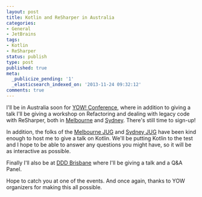 ```yaml
---
layout: post
title: Kotlin and ReSharper in Australia
categories:
- General
- JetBrains
tags:
- Kotlin
- ReSharper
status: publish
type: post
published: true
meta:
  _publicize_pending: '1'
  _elasticsearch_indexed_on: '2013-11-24 09:32:12'
comments: true
---
```

I'll be in Australia soon for <a href="http://yowconference.com.au">YOW! Conference</a>, where in addition to giving a talk I'll be giving a workshop on Refactoring and dealing with legacy code with ReSharper, both in <a href="http://a.confui.com/public/conferences/517fce8207933939cd000001/locations/517fce8207933939cd000002/workshops/525c9b99b74943d7fc000218?framehost=http://melbourne.yowconference.com.au">Melbourne</a> and <a href="http://a.confui.com/public/conferences/517fce8207933939cd000001/locations/517fcec007933939cd00000a/workshops/52241bd3a7b56db7f1000066?framehost=http://sydney.yowconference.com.au">Sydney</a>. There's still time to sign-up!

In addition, the folks of the <a href="http://www.meetup.com/Melbourne-Java-JVM-Users-Group/events/143189722/">Melbourne JUG</a> and <a href="http://www.meetup.com/Sydney-JVM-Community/events/151635142/">Sydney JUG</a> have been kind enough to host me to give a talk on Kotlin. We'll be putting Kotlin to the test and I hope to be able to answer any questions you might have, so it will be as interactive as possible.

Finally I'll also be at <a href="http://www.dddbrisbane.com">DDD Brisbane</a> where I'll be giving a talk and a Q&amp;A Panel.

Hope to catch you at one of the events. And once again, thanks to YOW organizers for making this all possible.
